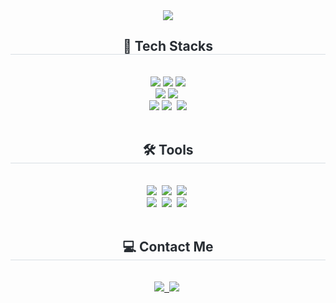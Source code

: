 <div align= "center">
    <img src="https://capsule-render.vercel.app/api?type=waving&color=ffb3b3&height=180&text=Welcome%20to%20my%20Github%20👋&animation=fadeIn&fontColor=ffffff&fontSize=40" />
</div>

<div align= "center">
    <h2 style="border-bottom: 1px solid #d8dee4; color: #282d33;">🌱 Tech Stacks</h2> <br> 
    <div style="margin: 0 auto; text-align: center;" align= "center">
          <img src="https://img.shields.io/badge/HTML5-E34F26?style=for-the-badge&logo=HTML5&logoColor=white">
          <img src="https://img.shields.io/badge/CSS3-1572B6?style=for-the-badge&logo=CSS3&logoColor=white">
          <img src="https://img.shields.io/badge/Bootstrap-7952B3?style=for-the-badge&logo=Bootstrap&logoColor=white"><br/>
          <img src="https://img.shields.io/badge/MySQL-4479A1?style=for-the-badge&logo=MySQL&logoColor=white">
          <img src="https://img.shields.io/badge/react-20232a.svg?style=for-the-badge&logo=react&logoColor=61DAFB" />&nbsp<br/>
          <img src="https://img.shields.io/badge/Java-E34F26?style=for-the-badge&logo=Java&logoColor=white">
          <img src="https://img.shields.io/badge/JSP-FFA500.svg?style=for-the-badge&logo=jsp&logoColor=white" />&nbsp
          <img src="https://img.shields.io/badge/Spring-6DB33F?style=for-the-badge&logo=Spring&logoColor=white">
  </div>
</div>

<br/>

<div align="center">
      <h2 style="border-bottom: 1px solid #d8dee4; color: #282d33;">🛠️ Tools</h2> <br>
      <div style="margin: 0 auto; text-align: center;" align= "center">
        <img src="https://img.shields.io/badge/git-F05033.svg?style=for-the-badge&logo=git&logoColor=white" />&nbsp
        <img src="https://img.shields.io/badge/github-181717.svg?style=for-the-badge&logo=github&logoColor=white" />&nbsp
        <img src="https://img.shields.io/badge/AWS-232F3E.svg?style=for-the-badge&logo=amazonwebservices&logoColor=white" />&nbsp<br/>
        <img src="https://img.shields.io/badge/VSCode-2C2C32.svg?style=for-the-badge&logo=visualstudio&logoColor=22ABF3" />&nbsp
        <img src="https://img.shields.io/badge/Eclipse-F3F3F3.svg?style=for-the-badge&logo=eclipse&logoColor=2C2255" />&nbsp
        <img src="https://img.shields.io/badge/figma-F24E1E.svg?style=for-the-badge&logo=figma&logoColor=white" />&nbsp
      </div>
</div>

<br/>

<div align= "center">
    <h2 style="border-bottom: 1px solid #d8dee4; color: #282d33;">💻 Contact Me</h2> <br> 
    <div align= "center">
    <a href="https://crystalpak.tistory.com/">
      <img src="https://img.shields.io/badge/Tistory-E34F26?style=for-the-badge&logo=tistory&logoColor=white" />&nbsp
    </a>
    <img src="https://img.shields.io/badge/su000823@naver.com-03C75A?style=for-the-badge&logo=naver&logoColor=white"/>&nbsp
    </div>
</div>
